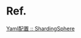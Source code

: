 
# Ref.
[Yaml配置 :: ShardingSphere](https://shardingsphere.apache.org/document/legacy/3.x/document/cn/manual/sharding-jdbc/configuration/config-yaml/)